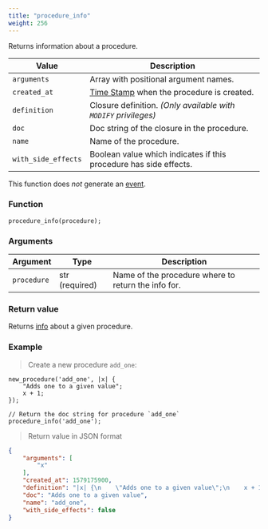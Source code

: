 ```yaml
---
title: "procedure_info"
weight: 256
---
```


Returns information about a procedure.

Value | Description
------- | -----------
`arguments` | Array with positional argument names.
`created_at` | [Time Stamp](https://wikipedia.org/wiki/Unix_time) when the procedure is created.
`definition` | Closure definition. *(Only available with `MODIFY` privileges)*
`doc` | Doc string of the closure in the procedure.
`name` | Name of the procedure.
`with_side_effects` | Boolean value which indicates if this procedure has side effects.

This function does *not* generate an [event](../../overview/events).

### Function

`procedure_info(procedure);`

### Arguments

Argument | Type | Description
-------- | ---- | -----------
`procedure` | str (required) | Name of the procedure where to return the info for.

### Return value

Returns [info](../../data-types/info) about a given procedure.

### Example

> Create a new procedure `add_one`:

```thingsdb,should_pass
new_procedure('add_one', |x| {
    "Adds one to a given value";
    x + 1;
});

// Return the doc string for procedure `add_one`
procedure_info('add_one');
```

> Return value in JSON format

```json
{
    "arguments": [
        "x"
    ],
    "created_at": 1579175900,
    "definition": "|x| {\n    \"Adds one to a given value\";\n    x + 1;\n}",
    "doc": "Adds one to a given value",
    "name": "add_one",
    "with_side_effects": false
}
```
